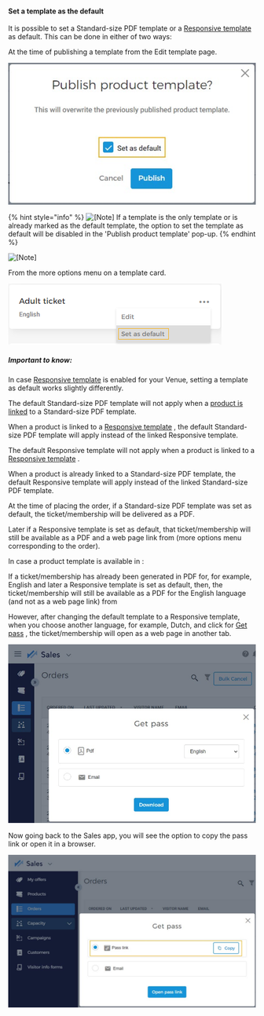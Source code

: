 #### Set a template as the default


It is possible to set a Standard-size PDF template or a [Responsive template](UUID-5156baa7-4d9b-d8e9-fcd0-7e3052a3906a.html#UUID-5156baa7-4d9b-d8e9-fcd0-7e3052a3906a_section-idm4517193403729633750335349604) as default. This can be done in either of two ways:

At the time of publishing a template from the Edit template page.

![evsale_clip0111.png](media/uuid-8b30617f-070e-23ee-b1a2-ce4b9ff40b62.jpg)


{% hint style="info" %}
![[Note]](media/note.png)
If a template is the only template or is already marked as the default template, the option to set the template as default will be disabled in the 'Publish product template' pop-up.
{% endhint %}


![[Note]](media/note.png)

From the more options menu on a template card.

![evsale_clip0115.png](media/uuid-da62d636-24ca-91b9-9b9f-1ce596e3349a.png)

##### Important to know:


In case [Responsive template](UUID-5156baa7-4d9b-d8e9-fcd0-7e3052a3906a.html#UUID-5156baa7-4d9b-d8e9-fcd0-7e3052a3906a_section-idm4517193403729633750335349604) is enabled for your Venue, setting a template as default works slightly differently.

The default Standard-size PDF template will not apply when a [product is linked](UUID-06b0ac05-14d9-df41-a1e4-15f60c2f16c3.html) to a Standard-size PDF template.

When a product is linked to a [Responsive template](UUID-5156baa7-4d9b-d8e9-fcd0-7e3052a3906a.html#UUID-5156baa7-4d9b-d8e9-fcd0-7e3052a3906a_section-idm4517193403729633750335349604) , the default Standard-size PDF template will apply instead of the linked Responsive template.

The default Responsive template will not apply when a product is linked to a [Responsive template](UUID-5156baa7-4d9b-d8e9-fcd0-7e3052a3906a.html#UUID-5156baa7-4d9b-d8e9-fcd0-7e3052a3906a_section-idm4517193403729633750335349604) .

When a product is already linked to a Standard-size PDF template, the default Responsive template will apply instead of the linked Standard-size PDF template.

At the time of placing the order, if a Standard-size PDF template was set as default, the ticket/membership will be delivered as a PDF.

Later if a Responsive template is set as default, that ticket/membership will still be available as a PDF and a web page link from (more options menu corresponding to the order).

In case a product template is available in :

If a ticket/membership has already been generated in PDF for, for example, English and later a Responsive template is set as default, then, the ticket/membership will still be available as a PDF for the English language (and not as a web page link) from

However, after changing the default template to a Responsive template, when you choose another language, for example, Dutch, and click for [Get pass](https://help.vintia.com/enviso/en/134879-135243-get-pass.html) , the ticket/membership will open as a web page in another tab.

![93.jpg](media/uuid-be3cbf69-87b5-4c92-1a16-cfd8ca751f3b.jpg)

Now going back to the Sales app, you will see the option to copy the pass link or open it in a browser.

![94.jpg](media/uuid-fe093569-0d69-819c-92b8-1bc5c3de2c7f.jpg)